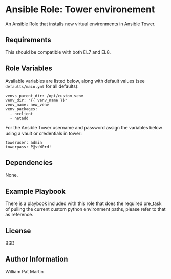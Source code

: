 Ansible Role: Tower environement
=========

An Ansible Role that installs new virtual environments in Ansible Tower.

Requirements
------------

This should be compatible with both EL7 and EL8. 

Role Variables
--------------

Available variables are listed below, along with default values (see `defaults/main.yml` for all defaults):

```
venvs_parent_dir: /opt/custom_venv
venv_dir: "{{ venv_name }}"
venv_name: new_venv
venv_packages: 
  - ncclient
  - netadd
```

For the Ansible Tower username and password assign the variables below using a vault or credentials in tower:
```
toweruser: admin
towerpass: P@ssW0rd!
```

Dependencies
------------

None. 

Example Playbook
----------------
There is a playbook included with this role that does the required pre_task of pulling the current custom python environment paths, please refer to that as reference.

License
-------

BSD

Author Information
------------------

William Pat Martin